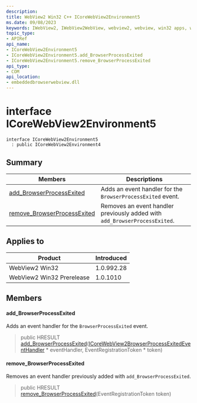 ```yaml
---
description: 
title: WebView2 Win32 C++ ICoreWebView2Environment5
ms.date: 09/08/2023
keywords: IWebView2, IWebView2WebView, webview2, webview, win32 apps, win32, edge, ICoreWebView2, ICoreWebView2Controller, browser control, edge html, ICoreWebView2Environment5
topic_type: 
- APIRef
api_name:
- ICoreWebView2Environment5
- ICoreWebView2Environment5.add_BrowserProcessExited
- ICoreWebView2Environment5.remove_BrowserProcessExited
api_type:
- COM
api_location:
- embeddedbrowserwebview.dll
---
```


# interface ICoreWebView2Environment5

```
interface ICoreWebView2Environment5
  : public ICoreWebView2Environment4
```

## Summary

 Members                        | Descriptions
--------------------------------|---------------------------------------------
[add_BrowserProcessExited](#add_browserprocessexited) | Adds an event handler for the `BrowserProcessExited` event.
[remove_BrowserProcessExited](#remove_browserprocessexited) | Removes an event handler previously added with `add_BrowserProcessExited`.

## Applies to

Product                         | Introduced
--------------------------------|---------------------------------------------
WebView2 Win32            |    1.0.992.28
WebView2 Win32 Prerelease |    1.0.1010

## Members

#### add_BrowserProcessExited

Adds an event handler for the `BrowserProcessExited` event.

> public HRESULT [add_BrowserProcessExited](#add_browserprocessexited)([ICoreWebView2BrowserProcessExitedEventHandler](icorewebview2browserprocessexitedeventhandler.md) * eventHandler, EventRegistrationToken * token)

#### remove_BrowserProcessExited

Removes an event handler previously added with `add_BrowserProcessExited`.

> public HRESULT [remove_BrowserProcessExited](#remove_browserprocessexited)(EventRegistrationToken token)

